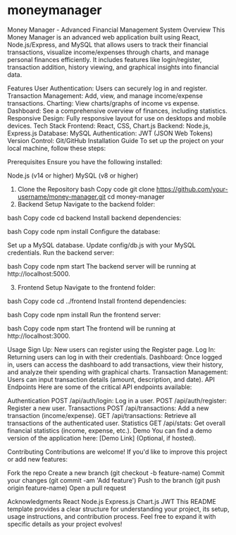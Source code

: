 # moneymanager

Money Manager - Advanced Financial Management System
Overview
This Money Manager is an advanced web application built using React, Node.js/Express, and MySQL that allows users to track their financial transactions, visualize income/expenses through charts, and manage personal finances efficiently. It includes features like login/register, transaction addition, history viewing, and graphical insights into financial data.

Features
User Authentication: Users can securely log in and register.
Transaction Management: Add, view, and manage income/expense transactions.
Charting: View charts/graphs of income vs expense.
Dashboard: See a comprehensive overview of finances, including statistics.
Responsive Design: Fully responsive layout for use on desktops and mobile devices.
Tech Stack
Frontend: React, CSS, Chart.js
Backend: Node.js, Express.js
Database: MySQL
Authentication: JWT (JSON Web Tokens)
Version Control: Git/GitHub
Installation Guide
To set up the project on your local machine, follow these steps:

Prerequisites
Ensure you have the following installed:

Node.js (v14 or higher)
MySQL (v8 or higher)
1. Clone the Repository
bash
Copy code
git clone https://github.com/your-username/money-manager.git
cd money-manager
2. Backend Setup
Navigate to the backend folder:

bash
Copy code
cd backend
Install backend dependencies:

bash
Copy code
npm install
Configure the database:

Set up a MySQL database.
Update config/db.js with your MySQL credentials.
Run the backend server:

bash
Copy code
npm start
The backend server will be running at http://localhost:5000.

3. Frontend Setup
Navigate to the frontend folder:

bash
Copy code
cd ../frontend
Install frontend dependencies:

bash
Copy code
npm install
Run the frontend server:

bash
Copy code
npm start
The frontend will be running at http://localhost:3000.

Usage
Sign Up: New users can register using the Register page.
Log In: Returning users can log in with their credentials.
Dashboard: Once logged in, users can access the dashboard to add transactions, view their history, and analyze their spending with graphical charts.
Transaction Management: Users can input transaction details (amount, description, and date).
API Endpoints
Here are some of the critical API endpoints available:

Authentication
POST /api/auth/login: Log in a user.
POST /api/auth/register: Register a new user.
Transactions
POST /api/transactions: Add a new transaction (income/expense).
GET /api/transactions: Retrieve all transactions of the authenticated user.
Statistics
GET /api/stats: Get overall financial statistics (income, expense, etc.).
Demo
You can find a demo version of the application here: [Demo Link] (Optional, if hosted).

Contributing
Contributions are welcome! If you'd like to improve this project or add new features:

Fork the repo
Create a new branch (git checkout -b feature-name)
Commit your changes (git commit -am 'Add feature')
Push to the branch (git push origin feature-name)
Open a pull request



Acknowledgments
React
Node.js
Express.js
Chart.js
JWT
This README template provides a clear structure for understanding your project, its setup, usage instructions, and contribution process. Feel free to expand it with specific details as your project evolves!













